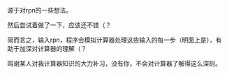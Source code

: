 源于对rpn的一些想法。

然后尝试着做了一下，应该还不错（？

简而言之，输入rpn，程序会模拟计算器处理这些输入的每一步（明面上是），有助于加深对计算器的理解（？

鸣谢某人对我计算器知识的大力补习，没有你，不会对计算器了解得这么深刻。

